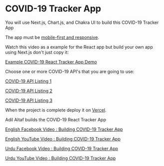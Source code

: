 # COVID-19 Tracker App

You will use Next.js, Chart.js, and Chakra UI to build this COVID-19 Tracker App

The app must be [mobile-first and responsive](https://chakra-ui.com/docs/styled-system/responsive-styles).

Watch this video as a example for the React app but build your own app using Next.js don't just copy it:

[Example COVID-19 React Tracker App Demo](https://www.youtube.com/watch?v=khJlrj3Y6Ls)

Choose one or more COVID-19 API's that you are going to use:

[COVID-19 API Listing 1](https://rapidapi.com/collection/coronavirus-covid-19)

[COVID-19 API Listing 2](https://covid-19-apis.postman.com/)

[COVID-19 API Listing 3](https://dataconomy.com/2020/04/apis-to-track-coronavirus-covid-19/)

When the project is complete deploy it on [Vercel](https://vercel.com/docs/concepts/deployments/overview).

Adil Altaf builds the COVID-19 React Tracker App

[English Facebook Video : Building COVID-19 Tracker App](https://www.facebook.com/zeeshanhanif/videos/10223727984452482/)

[English YouTube Video : Building COVID-19 Tracker App](https://www.youtube.com/watch?v=_JcQ5ISu2PQ&lc)

[Urdu Facebook Video : Building COVID-19 Tracker App](https://www.facebook.com/zeeshanhanif/videos/10223743572722179/)

[Urdu YouTube Video : Building COVID-19 Tracker App](https://www.youtube.com/watch?v=hbVAt-44G9Y)
